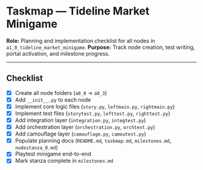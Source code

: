# Taskmap — Tideline Market Minigame

**Role:** Planning and implementation checklist for all nodes in `a1_0_tideline_market_minigame`.
**Purpose:** Track node creation, test writing, portal activation, and milestone progress.

---

## Checklist

- [x] Create all node folders (`a0_0` → `a0_3`)
- [x] Add `__init__.py` to each node
- [x] Implement core logic files (`story.py`, `leftmain.py`, `rightmain.py`)
- [x] Implement test files (`storytest.py`, `lefttest.py`, `righttest.py`)
- [x] Add integration layer (`integration.py`, `integtest.py`)
- [x] Add orchestration layer (`orchestration.py`, `orchtest.py`)
- [x] Add camouflage layer (`camouflage.py`, `camoutest.py`)
- [x] Populate planning docs (`README.md`, `taskmap.md`, `milestones.md`, `nodestanza_0.md`)
- [x] Playtest minigame end-to-end
- [x] Mark stanza complete in `milestones.md`
